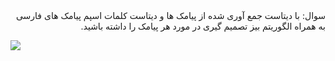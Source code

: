 <div dir="rtl">
سوال: با دیتاست جمع آوری شده از پیامک ها و دیتاست کلمات اسپم پیامک های فارسی به همراه الگوریتم بیز تصمیم گیری در مورد هر پیامک را داشته باشید.
</div>  

![](https://github.com/semnan-university-ai/machine-learning-class/blob/main/excersiecs/Homayontoosy/27/2-2.jpg)
